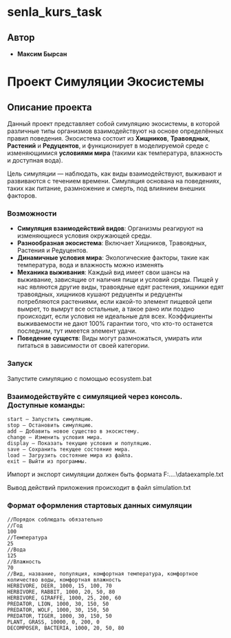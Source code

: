 # senla_kurs_task
## Автор

- **Максим Бырсан** 

# Проект Симуляции Экосистемы

## Описание проекта

Данный проект представляет собой симуляцию экосистемы, в которой различные типы организмов взаимодействуют на основе определённых правил поведения. Экосистема состоит из **Хищников**, **Травоядных**, **Растений** и **Редуцентов**, и функционирует в моделируемой среде с изменяющимися **условиями мира** (такими как температура, влажность и доступная вода).

Цель симуляции — наблюдать, как виды взаимодействуют, выживают и развиваются с течением времени. Симуляция основана на поведениях, таких как питание, размножение и смерть, под влиянием внешних факторов.

### Возможности

- **Симуляция взаимодействий видов**: Организмы реагируют на изменяющиеся условия окружающей среды.
- **Разнообразная экосистема**: Включает Хищников, Травоядных, Растения и Редуцентов.
- **Динамичные условия мира**: Экологические факторы, такие как температура, вода и влажность можно изменять
- **Механика выживания**: Каждый вид имеет свои шансы на выживание, зависящие от наличия пищи и условий среды. Пищей у нас являются другие виды, травоядные едят растения, хищники едят травоядных, хищников кушают редуценты и редуценты потребляются растениями, если какой-то элемент пищевой цепи вымрет, то вымрут все остальные, а такое рано или поздно происходит, если условия не идеальные для всех. Коэффициенты выживаемости не дают 100% гарантии того, что кто-то останется последним, тут имеется элемент удачи.
- **Поведение существ**: Виды могут размножаться, умирать или питаться в зависимости от своей категории.

### Запуск
Запустите симуляцию с помощью ecosystem.bat

### Взаимодействуйте с симуляцией через консоль. Доступные команды:
```
start — Запустить симуляцию.
stop — Остановить симуляцию.
add — Добавить новое существо в экосистему.
change — Изменить условия мира.
display — Показать текущие условия и популяцию.
save — Сохранить текущее состояние мира.
load — Загрузить состояние мира из файла.
exit — Выйти из программы.
``` 

Импорт и экспорт симуляции должен быть формата
F:\....\dataexample.txt

Вывод действий приложения происходит в файл simulation.txt

### Формат оформления стартовых данных симуляции
```
//Порядок соблюдать обязательно
//Год 
100
//Температура
25
//Вода
125
//Влажность
70
//Вид, название, популяция, комфортная температура, комфортное количество воды, комфортная влажность
HERBIVORE, DEER, 1000, 15, 100, 70
HERBIVORE, RABBIT, 1000, 20, 50, 80
HERBIVORE, GIRAFFE, 1000, 25, 200, 60
PREDATOR, LION, 1000, 30, 150, 50
PREDATOR, WOLF, 1000, 30, 150, 50
PREDATOR, TIGER, 1000, 30, 150, 50
PLANT, GRASS, 10000, 0, 200, 0
DECOMPOSER, BACTERIA, 1000, 20, 50, 80
```





